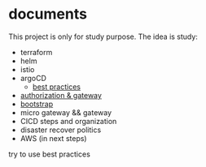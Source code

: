 # documents

This project is only for study purpose. The idea is study:

* terraform
* helm
* istio
* argoCD
    * [best practices](https://www.nine.ch/en/engineering-logbook/what-is-argo-cd)
* [authorization & gateway](/auth)
* [bootstrap](/bootstrap)
* micro gateway && gateway
* CICD steps and organization
* disaster recover politics
* AWS (in next steps)

try to use best practices
